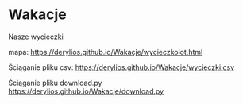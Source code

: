 # Wakacje
Nasze wycieczki

mapa:
https://derylios.github.io/Wakacje/wycieczkolot.html

Ściąganie pliku csv:
https://derylios.github.io/Wakacje/wycieczki.csv

Ściąganie pliku download.py
https://derylios.github.io/Wakacje/download.py
